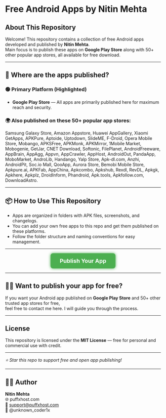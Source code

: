 # Free Android Apps by Nitin Mehta

## About This Repository

Welcome! This repository contains a collection of free Android apps developed and published by **Nitin Mehta**.  
Main focus is to publish these apps on **Google Play Store** along with 50+ other popular app stores, all available for free download.

---

## 🚀 Where are the apps published?

### 🟢 Primary Platform (Highlighted)
- **Google Play Store** — All apps are primarily published here for maximum reach and security.

### 🌍 Also published on these 50+ popular app stores:
Samsung Galaxy Store, Amazon Appstore, Huawei AppGallery, Xiaomi GetApps, APKPure, Aptoide, Uptodown, SlideME, F-Droid, Opera Mobile Store, Mobango, APKSFree, APKMonk, APKMirror, 1Mobile Market, Mobogenie, GetJar, CNET Download, Softonic, FilePlanet, AndroidFreeware, AppBrain, AppAgg, Appvn, AppCrawler, AppHost, AndroidOut, PandaApp, MoboMarket, AndroLib, Handango, Yalp Store, Apk-dl.com, Anzhi, AndroidPit, Soc.io Mall, QooApp, Aurora Store, Bemobi Mobile Store, Apkpure.ai, APKFab, AppChina, Apkcombo, Apkshub, Rexdl, RevDL, Apkgk, Apkhere, Apkplz, DroidInform, Phandroid, Apk.tools, Apkfollow.com, DownloadAstro.

---

## 📦 How to Use This Repository

- Apps are organized in folders with APK files, screenshots, and changelogs.
- You can add your own free apps to this repo and get them published on these platforms.
- Follow the folder structure and naming conventions for easy management.

---

<!-- Publish Button -->
<p align="center">
  <a href="#publish-your-app" style="
    background-color:#4CAF50; 
    color:white; 
    padding:14px 30px; 
    text-align:center; 
    text-decoration:none; 
    font-size:18px; 
    font-weight:bold;
    border-radius:8px; 
    box-shadow: 0 0 10px #4CAF50; 
    transition: box-shadow 0.3s ease-in-out;
    display:inline-block;
  "
  onmouseover="this.style.boxShadow='0 0 20px #32CD32';"
  onmouseout="this.style.boxShadow='0 0 10px #4CAF50';"
  >
    Publish Your App
  </a>
</p>

---

## 🙋‍♂️ Want to publish your app for free?

<a name="publish-your-app"></a>
If you want your Android app published on **Google Play Store** and 50+ other trusted app stores for free,  
feel free to contact me here. I will guide you through the process.

---

## License

This repository is licensed under the **MIT License** — free for personal and commercial use with credit.

---

*⭐ Star this repo to support free and open app publishing!*

---

## 👨‍💻 Author

**Nitin Mehta**  
🌐 puffxhost.com  
📧 support@puffxhost.com  
📸 @unknown_coder1x  
